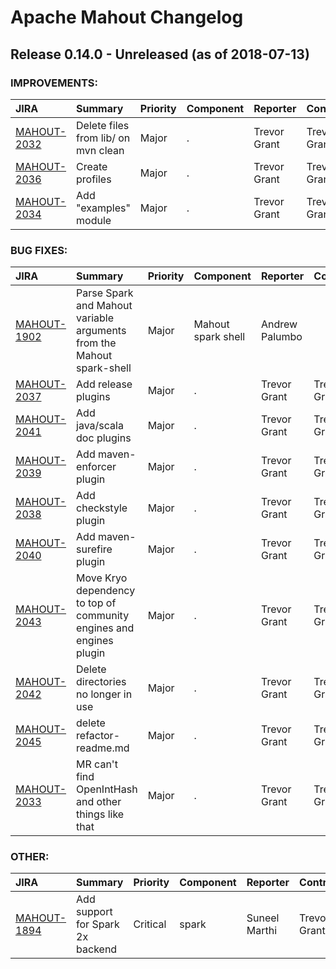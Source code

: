 
<!---
# Licensed to the Apache Software Foundation (ASF) under one
# or more contributor license agreements.  See the NOTICE file
# distributed with this work for additional information
# regarding copyright ownership.  The ASF licenses this file
# to you under the Apache License, Version 2.0 (the
# "License"); you may not use this file except in compliance
# with the License.  You may obtain a copy of the License at
#
#     http://www.apache.org/licenses/LICENSE-2.0
#
# Unless required by applicable law or agreed to in writing, software
# distributed under the License is distributed on an "AS IS" BASIS,
# WITHOUT WARRANTIES OR CONDITIONS OF ANY KIND, either express or implied.
# See the License for the specific language governing permissions and
# limitations under the License.
-->
# Apache Mahout Changelog

## Release 0.14.0 - Unreleased (as of 2018-07-13)



### IMPROVEMENTS:

| JIRA | Summary | Priority | Component | Reporter | Contributor |
|:---- |:---- | :--- |:---- |:---- |:---- |
| [MAHOUT-2032](https://issues.apache.org/jira/browse/MAHOUT-2032) | Delete files from lib/ on mvn clean |  Major | . | Trevor Grant | Trevor Grant |
| [MAHOUT-2036](https://issues.apache.org/jira/browse/MAHOUT-2036) | Create profiles |  Major | . | Trevor Grant | Trevor Grant |
| [MAHOUT-2034](https://issues.apache.org/jira/browse/MAHOUT-2034) | Add "examples" module |  Major | . | Trevor Grant | Trevor Grant |


### BUG FIXES:

| JIRA | Summary | Priority | Component | Reporter | Contributor |
|:---- |:---- | :--- |:---- |:---- |:---- |
| [MAHOUT-1902](https://issues.apache.org/jira/browse/MAHOUT-1902) | Parse Spark and Mahout variable arguments from the Mahout spark-shell |  Major | Mahout spark shell | Andrew Palumbo |  |
| [MAHOUT-2037](https://issues.apache.org/jira/browse/MAHOUT-2037) | Add release plugins |  Major | . | Trevor Grant | Trevor Grant |
| [MAHOUT-2041](https://issues.apache.org/jira/browse/MAHOUT-2041) | Add java/scala doc plugins |  Major | . | Trevor Grant | Trevor Grant |
| [MAHOUT-2039](https://issues.apache.org/jira/browse/MAHOUT-2039) | Add maven-enforcer plugin |  Major | . | Trevor Grant | Trevor Grant |
| [MAHOUT-2038](https://issues.apache.org/jira/browse/MAHOUT-2038) | Add checkstyle plugin |  Major | . | Trevor Grant | Trevor Grant |
| [MAHOUT-2040](https://issues.apache.org/jira/browse/MAHOUT-2040) | Add maven-surefire plugin |  Major | . | Trevor Grant | Trevor Grant |
| [MAHOUT-2043](https://issues.apache.org/jira/browse/MAHOUT-2043) | Move Kryo dependency to top of community engines and engines plugin |  Major | . | Trevor Grant | Trevor Grant |
| [MAHOUT-2042](https://issues.apache.org/jira/browse/MAHOUT-2042) | Delete directories no longer in use |  Major | . | Trevor Grant | Trevor Grant |
| [MAHOUT-2045](https://issues.apache.org/jira/browse/MAHOUT-2045) | delete refactor-readme.md |  Major | . | Trevor Grant | Trevor Grant |
| [MAHOUT-2033](https://issues.apache.org/jira/browse/MAHOUT-2033) | MR can't find OpenIntHash and other things like that |  Major | . | Trevor Grant | Trevor Grant |


### OTHER:

| JIRA | Summary | Priority | Component | Reporter | Contributor |
|:---- |:---- | :--- |:---- |:---- |:---- |
| [MAHOUT-1894](https://issues.apache.org/jira/browse/MAHOUT-1894) | Add support for Spark 2x backend |  Critical | spark | Suneel Marthi | Trevor Grant |


